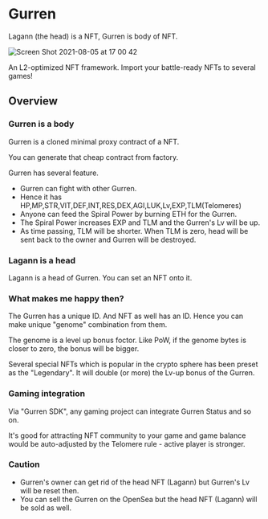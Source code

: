 # Gurren

Lagann (the head) is a NFT, Gurren is body of NFT.

![Screen Shot 2021-08-05 at 17 00 42](https://user-images.githubusercontent.com/87266578/128314021-91ed7432-9412-4800-a1e7-495eb8a05018.png)

An L2-optimized NFT framework. Import your battle-ready NFTs to several games!

## Overview

### Gurren is a body

Gurren is a cloned minimal proxy contract of a NFT.

You can generate that cheap contract from factory.

Gurren has several feature.

- Gurren can fight with other Gurren.
- Hence it has HP,MP,STR,VIT,DEF,INT,RES,DEX,AGI,LUK,Lv,EXP,TLM(Telomeres)
- Anyone can feed the Spiral Power by burning ETH for the Gurren.
- The Spiral Power increases EXP and TLM and the Gurren's Lv will be up.
- As time passing, TLM will be shorter. When TLM is zero, head will be sent back to the owner and Gurren will be destroyed.


### Lagann is a head

Lagann is a head of Gurren. You can set an NFT onto it.

### What makes me happy then?

The Gurren has a unique ID. And NFT as well has an ID. Hence you can make unique "genome" combination from them.

The genome is a level up bonus foctor. Like PoW, if the genome bytes is closer to zero, the bonus will be bigger.

Several special NFTs which is popular in the crypto sphere has been preset as the "Legendary". It will double (or more) the Lv-up bonus of the Gurren.

### Gaming integration

Via "Gurren SDK", any gaming project can integrate Gurren Status and so on.

It's good for attracting NFT community to your game and game balance would be auto-adjusted by the Telomere rule - active player is stronger.



### Caution

- Gurren's owner can get rid of the head NFT (Lagann) but Gurren's Lv will be reset then.
- You can sell the Gurren on the OpenSea but the head NFT (Lagann) will be sold as well.
